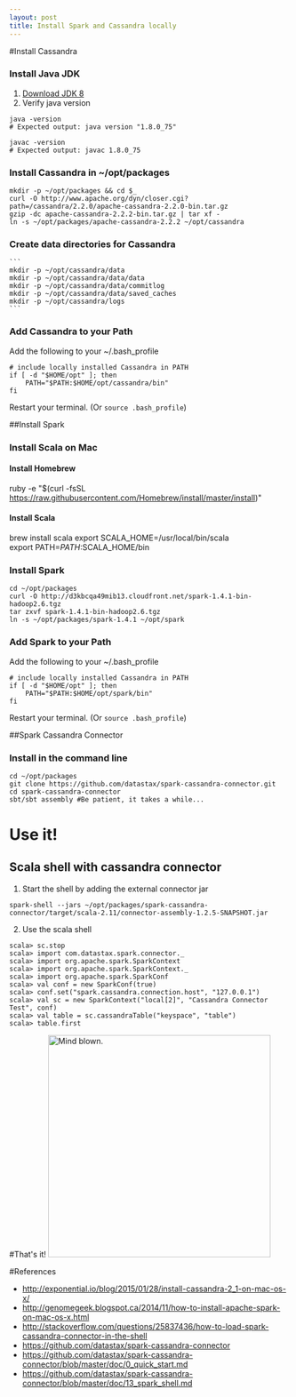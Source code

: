 ```yaml
---
layout: post
title: Install Spark and Cassandra locally
---
```


#Install Cassandra

### Install Java JDK

1. [Download JDK 8](http://www.oracle.com/technetwork/java/javase/downloads/jdk8-downloads-2133151.html)
2. Verify java version
  ```
  java -version
  # Expected output: java version "1.8.0_75"

  javac -version
  # Expected output: javac 1.8.0_75
  ```
### Install Cassandra in ~/opt/packages

  ```
  mkdir -p ~/opt/packages && cd $_
  curl -O http://www.apache.org/dyn/closer.cgi?path=/cassandra/2.2.0/apache-cassandra-2.2.0-bin.tar.gz
  gzip -dc apache-cassandra-2.2.2-bin.tar.gz | tar xf -
  ln -s ~/opt/packages/apache-cassandra-2.2.2 ~/opt/cassandra
  ```

### Create data directories for Cassandra
    ```
    mkdir -p ~/opt/cassandra/data
    mkdir -p ~/opt/cassandra/data/data
    mkdir -p ~/opt/cassandra/data/commitlog
    mkdir -p ~/opt/cassandra/data/saved_caches
    mkdir -p ~/opt/cassandra/logs
    ```

### Add Cassandra to your Path
Add the following to your ~/.bash_profile
  ```
  # include locally installed Cassandra in PATH
  if [ -d "$HOME/opt" ]; then
      PATH="$PATH:$HOME/opt/cassandra/bin"
  fi
  ```
Restart your terminal. (Or `source .bash_profile`)

##Install Spark

### Install Scala on Mac

#### Install Homebrew
ruby -e "$(curl -fsSL https://raw.githubusercontent.com/Homebrew/install/master/install)" 

#### Install Scala
brew install scala 
export SCALA_HOME=/usr/local/bin/scala  
export PATH=$PATH:$SCALA_HOME/bin 

### Install Spark
```
cd ~/opt/packages
curl -O http://d3kbcqa49mib13.cloudfront.net/spark-1.4.1-bin-hadoop2.6.tgz
tar zxvf spark-1.4.1-bin-hadoop2.6.tgz
ln -s ~/opt/packages/spark-1.4.1 ~/opt/spark
```
### Add Spark to your Path
Add the following to your ~/.bash_profile
```
# include locally installed Cassandra in PATH
if [ -d "$HOME/opt" ]; then
    PATH="$PATH:$HOME/opt/spark/bin"
fi
```
Restart your terminal. (Or `source .bash_profile`)

##Spark Cassandra Connector

### Install in the command line
```
cd ~/opt/packages
git clone https://github.com/datastax/spark-cassandra-connector.git
cd spark-cassandra-connector
sbt/sbt assembly #Be patient, it takes a while...
```

# Use it!
## Scala shell with cassandra connector
1. Start the shell by adding the external connector jar
```
spark-shell --jars ~/opt/packages/spark-cassandra-connector/target/scala-2.11/connector-assembly-1.2.5-SNAPSHOT.jar
```

2. Use the scala shell
```
scala> sc.stop
scala> import com.datastax.spark.connector._
scala> import org.apache.spark.SparkContext
scala> import org.apache.spark.SparkContext._
scala> import org.apache.spark.SparkConf
scala> val conf = new SparkConf(true)
scala> conf.set("spark.cassandra.connection.host", "127.0.0.1")
scala> val sc = new SparkContext("local[2]", "Cassandra Connector Test", conf)
scala> val table = sc.cassandraTable("keyspace", "table")
scala> table.first
```

#That's it!
<img src="http://i.giphy.com/5aLrlDiJPMPFS.gif" alt="Mind blown." style="width: 400px;"/>

#References
- http://exponential.io/blog/2015/01/28/install-cassandra-2_1-on-mac-os-x/
- http://genomegeek.blogspot.ca/2014/11/how-to-install-apache-spark-on-mac-os-x.html
- http://stackoverflow.com/questions/25837436/how-to-load-spark-cassandra-connector-in-the-shell
- https://github.com/datastax/spark-cassandra-connector
- https://github.com/datastax/spark-cassandra-connector/blob/master/doc/0_quick_start.md
- https://github.com/datastax/spark-cassandra-connector/blob/master/doc/13_spark_shell.md
